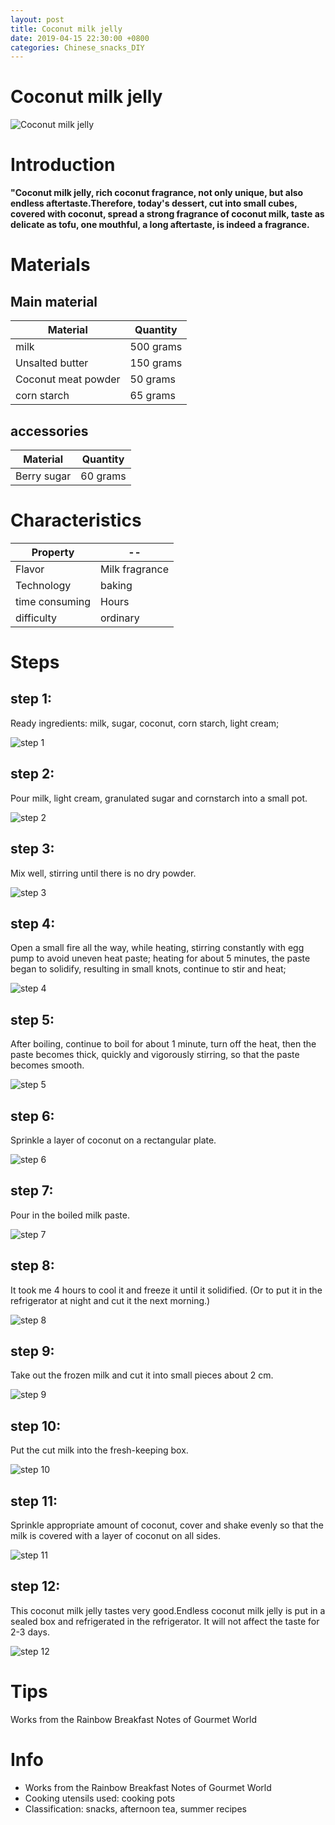 ```yaml
---
layout: post
title: Coconut milk jelly
date: 2019-04-15 22:30:00 +0800
categories: Chinese_snacks_DIY
---
```


# Coconut milk jelly

![Coconut milk jelly]({{site.baseurl}}/img/406792/406792.jpg)

# Introduction

**"Coconut milk jelly, rich coconut fragrance, not only unique, but also endless aftertaste.Therefore, today's dessert, cut into small cubes, covered with coconut, spread a strong fragrance of coconut milk, taste as delicate as tofu, one mouthful, a long aftertaste, is indeed a fragrance.**

# Materials


## Main material

Material|Quantity
--|--
milk|500 grams
Unsalted butter|150 grams
Coconut meat powder|50 grams
corn starch|65 grams

## accessories

Material|Quantity
--|--
Berry sugar|60 grams

# Characteristics

Property|--
--|--
Flavor|Milk fragrance
Technology|baking
time consuming|Hours
difficulty|ordinary

# Steps

## step 1:

Ready ingredients: milk, sugar, coconut, corn starch, light cream;

![step 1]({{site.baseurl}}/img/406792/1.jpg)

## step 2:

Pour milk, light cream, granulated sugar and cornstarch into a small pot.

![step 2]({{site.baseurl}}/img/406792/2.jpg)

## step 3:

Mix well, stirring until there is no dry powder.

![step 3]({{site.baseurl}}/img/406792/3.jpg)

## step 4:

Open a small fire all the way, while heating, stirring constantly with egg pump to avoid uneven heat paste; heating for about 5 minutes, the paste began to solidify, resulting in small knots, continue to stir and heat;

![step 4]({{site.baseurl}}/img/406792/4.jpg)

## step 5:

After boiling, continue to boil for about 1 minute, turn off the heat, then the paste becomes thick, quickly and vigorously stirring, so that the paste becomes smooth.

![step 5]({{site.baseurl}}/img/406792/5.jpg)

## step 6:

Sprinkle a layer of coconut on a rectangular plate.

![step 6]({{site.baseurl}}/img/406792/6.jpg)

## step 7:

Pour in the boiled milk paste.

![step 7]({{site.baseurl}}/img/406792/7.jpg)

## step 8:

It took me 4 hours to cool it and freeze it until it solidified. (Or to put it in the refrigerator at night and cut it the next morning.)

![step 8]({{site.baseurl}}/img/406792/8.jpg)

## step 9:

Take out the frozen milk and cut it into small pieces about 2 cm.

![step 9]({{site.baseurl}}/img/406792/9.jpg)

## step 10:

Put the cut milk into the fresh-keeping box.

![step 10]({{site.baseurl}}/img/406792/10.jpg)

## step 11:

Sprinkle appropriate amount of coconut, cover and shake evenly so that the milk is covered with a layer of coconut on all sides.

![step 11]({{site.baseurl}}/img/406792/11.jpg)

## step 12:

This coconut milk jelly tastes very good.Endless coconut milk jelly is put in a sealed box and refrigerated in the refrigerator. It will not affect the taste for 2-3 days.

![step 12]({{site.baseurl}}/img/406792/12.jpg)

# Tips

Works from the Rainbow Breakfast Notes of Gourmet World

# Info

- Works from the Rainbow Breakfast Notes of Gourmet World
- Cooking utensils used: cooking pots
- Classification: snacks, afternoon tea, summer recipes